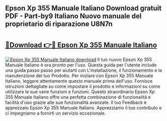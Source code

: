 ## Epson Xp 355 Manuale Italiano Download gratuit PDF - Part-by9 Italiano Nuovo manuale del proprietario di riparazione U8N7n

# <h2><a href="http://dfdi9gi.blite.top/?on=Epson+Xp+355+Manuale+Italiano">🔗Download 👉🔴 Epson Xp 355 Manuale Italiano</a></h2>

[![Epson Xp 355 Manuale Italiano download](https://i.imgur.com/lujVjoI.png)](http://dfdi9gi.blite.top/?on=Epson+Xp+355+Manuale+Italiano)
Il tuo nuovo Epson Xp 355 Manuale Italiano è ora pronto per l'uso. Questa guida per l'utente include una guida passo passo per aiutarti con L'installazione, il funzionamento e la manutenzione del tuo Prodotto. Per iniziare con Epson Xp 355 Manuale Italiano, leggere attentamente questo manuale prima dell'uso. Fornisce istruzioni dettagliate su come impostare il prodotto e informazioni su come utilizzare le sue varie funzioni e funzioni. Questo straordinario Epson Xp 355 Manuale Italiano offre una perfetta combinazione di funzionalità e facilità d'uso grazie alle sue funzionalità avanzate. Il tuo Feedback è apprezzato Epson Xp 355 Manuale Italiano. Apprezziamo il tuo contributo e ci impegniamo a fornirti un servizio eccezionale.

